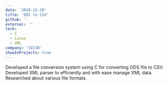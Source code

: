 ```yaml
---
date: '2018-12-20'
title: 'ODS to CSV'
github: ''
external: ''
tech:
  - C
  - Linux
  - XML
company: 'SICSR'
showInProjects: true
---
```


Developed a file conversion system using C for converting ODS file to CSV.
Developed XML parser to efficiently and with ease manage XML data. Researched
about various file formats.
